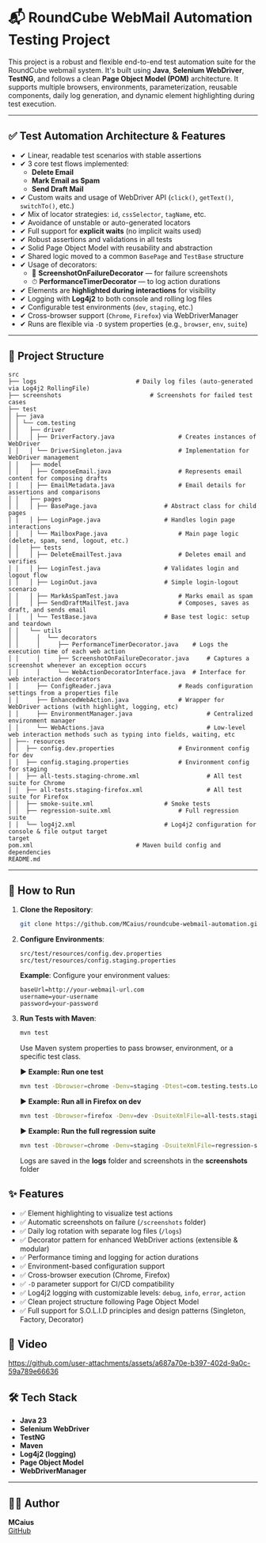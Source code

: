 # 📬 RoundCube WebMail Automation Testing Project

This project is a robust and flexible end-to-end test automation suite for the RoundCube webmail system. It's built using **Java**, **Selenium WebDriver**, **TestNG**, and follows a clean **Page Object Model (POM)** architecture. It supports multiple browsers, environments, parameterization, reusable components, daily log generation, and dynamic element highlighting during test execution.

---

## ✅ Test Automation Architecture & Features

- ✔ Linear, readable test scenarios with stable assertions
- ✔ 3 core test flows implemented:
  - **Delete Email**
  - **Mark Email as Spam**
  - **Send Draft Mail**
- ✔ Custom waits and usage of WebDriver API (`click()`, `getText()`, `switchTo()`, etc.)
- ✔ Mix of locator strategies: `id`, `cssSelector`, `tagName`, etc.
- ✔ Avoidance of unstable or auto-generated locators
- ✔ Full support for **explicit waits** (no implicit waits used)
- ✔ Robust assertions and validations in all tests
- ✔ Solid Page Object Model with reusability and abstraction
- ✔ Shared logic moved to a common `BasePage` and `TestBase` structure
- ✔ Usage of decorators:
  - 📸 **ScreenshotOnFailureDecorator** — for failure screenshots
  - ⏱ **PerformanceTimerDecorator** — to log action durations
- ✔ Elements are **highlighted during interactions** for visibility
- ✔ Logging with **Log4j2** to both console and rolling log files
- ✔ Configurable test environments (`dev`, `staging`, etc.)
- ✔ Cross-browser support (`Chrome`, `Firefox`) via WebDriverManager
- ✔ Runs are flexible via `-D` system properties (e.g., `browser`, `env`, `suite`)


---

## 📂 Project Structure

```
src 
├── logs 					        # Daily log files (auto-generated via Log4j2 RollingFile) 
├── screenshots 				        # Screenshots for failed test cases 
├── test 
│ ├── java 
│ │ └── com.testing 
│ │   ├── driver 
│ │   │ ├── DriverFactory.java 			        # Creates instances of WebDriver 
│ │   │ └── DriverSingleton.java  		        # Implementation for WebDriver management  
│ │   ├── model 
│ │   │ ├── ComposeEmail.java 			        # Represents email content for composing drafts 
│ │   │ ├── EmailMetadata.java 			        # Email details for assertions and comparisons 
│ │   ├── pages 
│ │   │ ├── BasePage.java 			        # Abstract class for child pages 
│ │   │ ├── LoginPage.java 			        # Handles login page interactions 
│ │   │ └── MailboxPage.java 			        # Main page logic (delete, spam, send, logout, etc.) 
│ │   ├── tests 
│ │   │ ├── DeleteEmailTest.java 		        # Deletes email and verifies 
│ │   │ ├── LoginTest.java 			        # Validates login and logout flow 
│ │   │ ├── LoginOut.java 			        # Simple login-logout scenario 
│ │   │ ├── MarkAsSpamTest.java			        # Marks email as spam 
│ │   │ ├── SendDraftMailTest.java 		        # Composes, saves as draft, and sends email 
│ │   │ └── TestBase.java 			        # Base test logic: setup and teardown 
│ │   └── utils 
│ │     │  └── decorators 			
│ │     │     ├── PerformanceTimerDecorator.java 	# Logs the execution time of each web action
│ │     │     ├── ScreenshotOnFailureDecorator.java     # Captures a screenshot whenever an exception occurs
│ │     │     └── WebActionDecoratorInterface.java 	# Interface for web interaction decorators 
│ │     ├── ConfigReader.java 			        # Reads configuration settings from a properties file
│ │     ├── EnhancedWebAction.java 		        # Wrapper for WebDriver actions (with highlight, logging, etc)
│ │     ├── EnvironmentManager.java 	                # Centralized environment manager
│ │     └── WebActions.java 	                        # Low-level web interaction methods such as typing into fields, waiting, etc 
│ ├──- resources 
│ │  ├── config.dev.properties 			        # Environment config for dev 
│ │  ├── config.staging.properties 		        # Environment config for staging 
│ │  ├── all-tests.staging-chrome.xml 	                # All test suite for Chrome 
│ │  ├── all-tests.staging-firefox.xml 	                # All test suite for Firefox 
│ │  ├── smoke-suite.xml 			        # Smoke tests 
│ │  ├── regression-suite.xml 			        # Full regression suite 
│ │  └── log4j2.xml 				        # Log4j2 configuration for console & file output target 
target
pom.xml 					        # Maven build config and dependencies 
README.md 
```

---

## 🚀 How to Run

1. **Clone the Repository**:
   ```bash
   git clone https://github.com/MCaius/roundcube-webmail-automation.git
   ```

2. **Configure Environments**:
   ```
   src/test/resources/config.dev.properties
   src/test/resources/config.staging.properties
   ```
   **Example**:
   Configure your environment values:
   ```
   baseUrl=http://your-webmail-url.com
   username=your-username
   password=your-password
   ```

3. **Run Tests with Maven**:
   ```bash
   mvn test
   ```
   Use Maven system properties to pass browser, environment, or a specific test class.

   **▶️ Example: Run one test**
   ```bash
   mvn test -Dbrowser=chrome -Denv=staging -Dtest=com.testing.tests.LoginTest
   ```
   **▶️ Example: Run all in Firefox on dev**
   ```bash
   mvn test -Dbrowser=firefox -Denv=dev -DsuiteXmlFile=all-tests.staging-firefox.xml
   ```
   **▶️ Example: Run the full regression suite**
   ```bash
   mvn test -Dbrowser=chrome -Denv=staging -DsuiteXmlFile=regression-suite.xml
   ```
   Logs are saved in the **logs** folder and screenshots in the **screenshots** folder

## ✨ Features

- ✅ Element highlighting to visualize test actions
- ✅ Automatic screenshots on failure (`/screenshots` folder)
- ✅ Daily log rotation with separate log files (`/logs`)
- ✅ Decorator pattern for enhanced WebDriver actions (extensible & modular)
- ✅ Performance timing and logging for action durations
- ✅ Environment-based configuration support
- ✅ Cross-browser execution (Chrome, Firefox)
- ✅ `-D` parameter support for CI/CD compatibility
- ✅ Log4j2 logging with customizable levels: `debug`, `info`, `error`, `action`
- ✅ Clean project structure following Page Object Model
- ✅ Full support for S.O.L.I.D principles and design patterns (Singleton, Factory, Decorator)




## 🎥 Video





https://github.com/user-attachments/assets/a687a70e-b397-402d-9a0c-59a789e66636







## 🛠️ Tech Stack

- **Java 23**
- **Selenium WebDriver**
- **TestNG**
- **Maven**
- **Log4j2 (logging)**
- **Page Object Model**
- **WebDriverManager**

---

## 👨‍💻 Author

**MCaius**  
[GitHub](https://github.com/MCaius/) 
